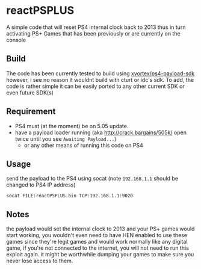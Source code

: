 # reactPSPLUS

A simple code that will reset PS4 internal clock back to 2013 thus in turn activating PS+ Games that has been previously or are currently on the console

## Build

The code has been currently tested to build using [xvortex/ps4-payload-sdk](https://github.com/xvortex/ps4-payload-sdk)
however, i see no reason it wouldnt build with cturt or idc's sdk.
To add, the code is rather simple it can be easily ported to any other current SDK or even future SDK(s)

## Requirement

* PS4 must (at the moment) be on 5.05 update.
* have a payload loader running (aka http://crack.bargains/505k/ open twice until you see `Awaiting Payload...`)
  * or any other means of running this code on PS4

## Usage
send the payload to the PS4 using socat (note `192.168.1.1` should be changed to PS4 IP address)
```
socat FILE:reactPSPLUS.bin TCP:192.168.1.1:9020
```

## Notes
the payload would set the internal clock to 2013 and your PS+ games would start working,
you wouldn't even need to have HEN enabled to use these games since they're legit games and would work normally like any digital game,
if you're not connected to the internet, you will not need to run this exploit again.
it might be worthwhile dumping your games to make sure you never lose access to them.
